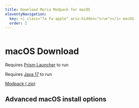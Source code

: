 ```yaml
---
title: Download Moria Modpack for macOS
eleventyNavigation:
  key: <i class="fa fa-apple" aria-hidden="true"></i> macOS
  order: 2
---
```


<div class="download-content">
  <div class="row">
    <div class="column">
      <div>
        <h1>macOS Download</h1>
        <p>Requires <a href="https://prismlauncher.org/download/mac/">Prism Launcher</a> to run</p>
        <p>Requires <a href="https://adoptium.net/en-GB/download/">Java 17</a> to run</p>
        <a class="button size-large" href="Moria-1.20.1.zip">Modpack (.zip)</a>
      </div>
    </div>
  </div>
</div>

<div class="infobox top">

## Advanced macOS install options

</div>